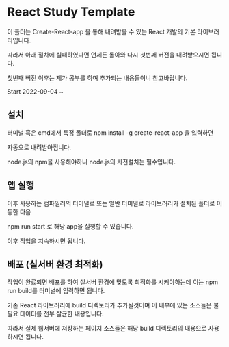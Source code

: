 # React Study Template
이 폴더는 Create-React-app 을 통해 내려받을 수 있는 React 개발의 기본 라이브러리입니다.

따라서 아래 절차에 실패하였다면 언제든 돌아와 다시 첫번째 버전을 내려받으시면 됩니다.

첫번째 버전 이후는 제가 공부를 하며 추가되는 내용들이니 참고바랍니다.

Start 2022-09-04 ~ 

## 설치 

터미널 혹은 cmd에서 특정 폴더로 npm install -g create-react-app 을 입력하면

자동으로 내려받아집니다.

node.js의 npm을 사용해야하니 node.js의 사전설치는 필수입니다.

## 앱 실행

이후 사용하는 컴파일러의 터미널로 또는 일반 터미널로 라이브러리가 설치된 폴더로 이동한 다음

npm run start 로 해당 app을 실행할 수 있습니다.

이후 작업을 지속하시면 됩니다.

## 배포 (실서버 환경 최적화)

작업이 완료되면 배포를 하여 실서버 환경에 맞도록 최적화를 시켜야하는데 이는 
npm run build를 터미널에 입력하면 됩니다.

기존 React 라이브러리에 build 디렉토리가 추가될것이며 이 내부에 있는 소스들은 불필요 데이터를 전부 살균한 내용입니다.

따라서 실제 웹서버에 저장하는 페이지 소스들은 해당 build 디렉토리의 내용으로 사용하시면 됩니다.
